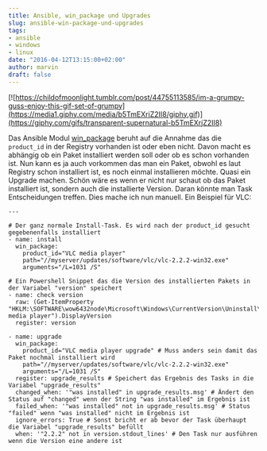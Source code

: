 ```yaml
---
title: Ansible, win_package und Upgrades
slug: ansible-win-package-und-upgrades
tags:
- ansible
- windows
- linux
date: "2016-04-12T13:15:00+02:00"
author: marvin
draft: false
---
```

[![https://childofmoonlight.tumblr.com/post/44755113585/im-a-grumpy-guss-enjoy-this-gif-set-of-grumpy](https://media1.giphy.com/media/b5TmEXrjZ2II8/giphy.gif)](https://giphy.com/gifs/transparent-supernatural-b5TmEXrjZ2II8)

Das Ansible Modul [win_package](https://docs.ansible.com/ansible/win_package_module.html) beruht auf die Annahme das die `product_id` in der Registry vorhanden ist oder eben nicht. Davon macht es abhängig ob ein Paket installiert werden soll oder ob es schon vorhanden ist. Nun kann es ja auch vorkommen das man ein Paket, obwohl es laut Registry schon installiert ist, es noch einmal installieren möchte. Quasi ein Upgrade machen. Schön wäre es wenn er nicht nur schaut ob das Paket installiert ist, sondern auch die installierte Version. Daran könnte man Task Entscheidungen treffen. Dies mache ich nun manuell. Ein Beispiel für VLC:

```
---

# Der ganz normale Install-Task. Es wird nach der product_id gesucht gegebenenfalls installiert
- name: install
  win_package:
    product_id="VLC media player"
    path="//myserver/updates/software/vlc/vlc-2.2.2-win32.exe"
    arguments="/L=1031 /S"

# Ein Powershell Snippet das die Version des installierten Pakets in der Variabel "version" speichert
- name: check version
  raw: (Get-ItemProperty "HKLM:\SOFTWARE\wow6432node\Microsoft\Windows\CurrentVersion\Uninstall\VLC media player").DisplayVersion
  register: version

- name: upgrade
  win_package:
    product_id="VLC media player upgrade" # Muss anders sein damit das Paket nochmal installiert wird
    path="//myserver/updates/software/vlc/vlc-2.2.2-win32.exe"
    arguments="/L=1031 /S"
  register: upgrade_results # Speichert das Ergebnis des Tasks in die Variabel "upgrade_results"
  changed_when: '"was installed" in upgrade_results.msg' # Ändert den Status auf "changed" wenn der String "was installed" im Ergebnis ist
  failed_when: '"was installed" not in upgrade_results.msg' # Status "failed" wenn "was installed" nicht im Ergebnis ist
  ignore_errors: True # Sonst bricht er ab bevor der Task überhaupt die Variabel "upgrade_results" befüllt
  when: '"2.2.2" not in version.stdout_lines' # Den Task nur ausführen wenn die Version eine andere ist
```